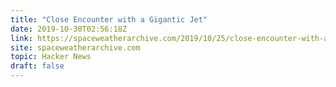 ```yaml
---
title: "Close Encounter with a Gigantic Jet"
date: 2019-10-30T02:56:18Z
link: https://spaceweatherarchive.com/2019/10/25/close-encounter-with-a-gigantic-jet/?utm_medium=RSS&utm_source=hune
site: spaceweatherarchive.com
topic: Hacker News
draft: false
---
```

